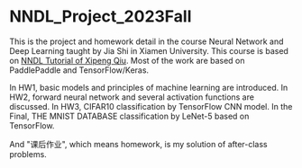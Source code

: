 # NNDL_Project_2023Fall
This is the project and homework detail in the course Neural Network and Deep Learning taught by Jia Shi in Xiamen University. This course is based on [NNDL Tutorial of Xipeng Qiu](https://github.com/nndl/nndl.github.io). Most of the work are based on PaddlePaddle and TensorFlow/Keras. 

In HW1, basic models and principles of machine learning are introduced.
In HW2, forward neural network and several activation functions are discussed.
In HW3, CIFAR10 classification by TensorFlow CNN model.
In the Final, THE MNIST DATABASE classification by LeNet-5 based on TensorFlow.

And "课后作业", which means homework, is my solution of after-class problems. 
